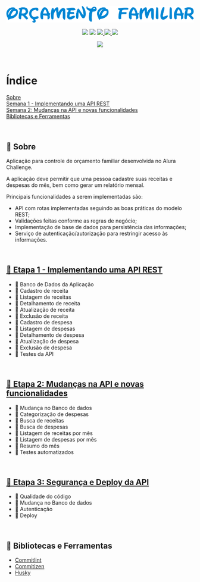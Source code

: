 <p align="center">
  <img src=".github/logo.png" alt="Orçamento Familiar">
</p>

<p align="center">
  <img src="https://img.shields.io/github/last-commit/nlnadialigia/orcamento-familiar?color=0086D4&style=plastic">
  <img src="https://img.shields.io/github/languages/top/nlnadialigia/orcamento-familiar?color=0086D4&logoColor=0086D4&style=plastic">
  <a href="http://commitizen.github.io/cz-cli/">  
    <img src="https://img.shields.io/badge/commitizen-friendly-brightgreen.svg?color=0086D4&style=plastic">
  </a>
  <a href="https://www.linkedin.com/in/nlnadialigia/">  
    <img src="https://img.shields.io/badge/made%20by-Nadia%20Ligia-0086D4?color=0086D4&style=plastic">
  </a>
  <a href="./LICENSE.md">  
    <img src="https://img.shields.io/github/license/nlnadialigia/orcamento-familiar?color=0086D4&style=plastic">
  </a>
</p>
<p align="center">
<a href="https://www.codacy.com/gh/nlnadialigia/orcamento-familiar/dashboard?utm_source=github.com&amp;utm_medium=referral&amp;utm_content=nlnadialigia/orcamento-familiar&amp;utm_campaign=Badge_Grade">
  <img src="https://app.codacy.com/project/badge/Grade/04129b7f188a42f1bfc2fa768155dd79"/>
</a></p>

<br>

# Índice
[Sobre](#id1)<br>
[Semana 1 - Implementando uma API REST](#id2)<br>
[Semana 2: Mudanças na API e novas funcionalidades](#id3)<br>
[Bibliotecas e Ferramentas](#id99)<br>

<br>

<div id="id1"></div>

## 📌 Sobre 

Aplicação para controle de orçamento familiar desenvolvida no Alura Challenge.

A aplicação deve permitir que uma pessoa cadastre suas receitas e despesas do mês, bem como gerar um relatório mensal.

Principais funcionalidades a serem implementadas são:

* API com rotas implementadas seguindo as boas práticas do modelo REST;
* Validações feitas conforme as regras de negócio;
* Implementação de base de dados para persistência das informações;
* Serviço de autenticação/autorização para restringir acesso às informações.

<br>

<div id="id2"></div>

## [📌 Etapa 1 - Implementando uma API REST](boards/etapa-1.md)

* 📝 Banco de Dados da Aplicação
* 📝 Cadastro de receita
* 📝 Listagem de receitas
* 📝 Detalhamento de receita
* 📝 Atualização de receita
* 📝 Exclusão de receita
* 📝 Cadastro de despesa
* 📝 Listagem de despesas
* 📝 Detalhamento de despesa
* 📝 Atualização de despesa
* 📝 Exclusão de despesa
* 📝 Testes da API

<br>

## [📌 Etapa 2: Mudanças na API e novas funcionalidades](boards/etapa-2.md)

* 📝 Mudança no Banco de dados
* 📝 Categorização de despesas
* 📝 Busca de receitas
* 📝 Busca de despesas
* 📝 Listagem de receitas por mês
* 📝 Listagem de despesas por mês
* 📝 Resumo do mês
* 📝 Testes automatizados

<br>

## [📌 Etapa 3: Segurança e Deploy da API](boards/etapa-3.md)

* 📝 Qualidade do código
* 📝 Mudança no Banco de dados
* 📝 Autenticação
* 📝 Deploy

<br>

<div id="id99"></div>

## 📌 Bibliotecas e Ferramentas

* [Commitlint](https://commitlint.js.org/#/)
* [Commitizen](https://github.com/commitizen/cz-cli)
* [Husky](https://typicode.github.io/husky/#/)
